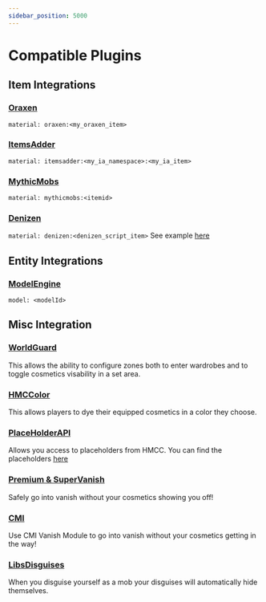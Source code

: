 ```yaml
---
sidebar_position: 5000
---
```


# Compatible Plugins

## Item Integrations

### [Oraxen](https://www.spigotmc.org/resources/72448/)

`material: oraxen:<my_oraxen_item>`

### [ItemsAdder](https://www.spigotmc.org/resources/73355/)

`material: itemsadder:<my_ia_namespace>:<my_ia_item>`

### [MythicMobs](https://www.spigotmc.org/resources/5702/)

`material: mythicmobs:<itemid>`

### [Denizen](https://www.spigotmc.org/resources/21039/)

`material: denizen:<denizen_script_item>` See example [here](https://github.com/HibiscusMC/HMCCosmetics/pull/99)

## Entity Integrations

### [ModelEngine](https://www.spigotmc.org/resources/79477/)

`model: <modelId>`

## Misc Integration

### [WorldGuard](https://enginehub.org/worldguard)

This allows the ability to configure zones both to enter wardrobes and to toggle cosmetics visability in a set area. 

### [HMCColor](https://polymart.org/resource/2831)

This allows players to dye their equipped cosmetics in a color they choose. 

### [PlaceHolderAPI](https://www.spigotmc.org/resources/6245/) 

Allows you access to placeholders from HMCC. You can find the placeholders [here](https://docs.hibiscusmc.com/hmccosmetics%20remapped/PlaceholderAPI)

### [Premium & SuperVanish](https://www.spigotmc.org/resources/14404/) 

Safely go into vanish without your cosmetics showing you off! 

### [CMI](https://www.spigotmc.org/resources/3742/) 

Use CMI Vanish Module to go into vanish without your cosmetics getting in the way! 

### [LibsDisguises](https://github.com/libraryaddict/LibsDisguises)

When you disguise yourself as a mob your disguises will automatically hide themselves. 

